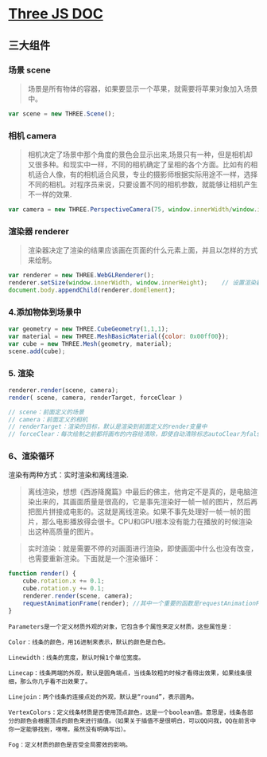 # [Three JS DOC](http://www.hewebgl.com/article/getarticle/50)

## 三大组件

### 场景 scene

> 场景是所有物体的容器，如果要显示一个苹果，就需要将苹果对象加入场景中。

```javascript
var scene = new THREE.Scene();
```

### 相机 camera

> 相机决定了场景中那个角度的景色会显示出来,场景只有一种，但是相机却又很多种。和现实中一样，不同的相机确定了呈相的各个方面。比如有的相机适合人像，有的相机适合风景，专业的摄影师根据实际用途不一样，选择不同的相机。对程序员来说，只要设置不同的相机参数，就能够让相机产生不一样的效果.

```js
var camera = new THREE.PerspectiveCamera(75, window.innerWidth/window.innerHeight, 0.1, 1000) // 透视相机
```

### 渲染器 renderer

> 渲染器决定了渲染的结果应该画在页面的什么元素上面，并且以怎样的方式来绘制。

```js
var renderer = new THREE.WebGLRenderer();
renderer.setSize(window.innerWidth, window.innerHeight);    // 设置渲染器的大小为窗口的内宽度，也就是内容区的宽度
document.body.appendChild(renderer.domElement);
```

### 4.添加物体到场景中

```js
var geometry = new THREE.CubeGeometry(1,1,1); 
var material = new THREE.MeshBasicMaterial({color: 0x00ff00});
var cube = new THREE.Mesh(geometry, material); 
scene.add(cube);
```

### 5. 渲染
```js
renderer.render(scene, camera);
render( scene, camera, renderTarget, forceClear )

// scene：前面定义的场景
// camera：前面定义的相机
// renderTarget：渲染的目标，默认是渲染到前面定义的render变量中
// forceClear：每次绘制之前都将画布的内容给清除，即使自动清除标志autoClear为false，也会清除。
```

### 6、渲染循环
渲染有两种方式：实时渲染和离线渲染.

> 离线渲染，想想《西游降魔篇》中最后的佛主，他肯定不是真的，是电脑渲染出来的，其画面质量是很高的，它是事先渲染好一帧一帧的图片，然后再把图片拼接成电影的。这就是离线渲染。如果不事先处理好一帧一帧的图片，那么电影播放得会很卡。CPU和GPU根本没有能力在播放的时候渲染出这种高质量的图片。

> 实时渲染：就是需要不停的对画面进行渲染，即使画面中什么也没有改变，也需要重新渲染。下面就是一个渲染循环：

```js
function render() {
    cube.rotation.x += 0.1;
    cube.rotation.y += 0.1;
    renderer.render(scene, camera);
    requestAnimationFrame(render); //其中一个重要的函数是requestAnimationFrame，这个函数就是让浏览器去执行一次参数中的函数，这样通过上面render中调用requestAnimationFrame()函数，requestAnimationFrame()函数又让render()再执行一次，就形成了我们通常所说的游戏循环了。
}
```

```
Parameters是一个定义材质外观的对象，它包含多个属性来定义材质，这些属性是：

Color：线条的颜色，用16进制来表示，默认的颜色是白色。

Linewidth：线条的宽度，默认时候1个单位宽度。

Linecap：线条两端的外观，默认是圆角端点，当线条较粗的时候才看得出效果，如果线条很细，那么你几乎看不出效果了。

Linejoin：两个线条的连接点处的外观，默认是“round”，表示圆角。

VertexColors：定义线条材质是否使用顶点颜色，这是一个boolean值。意思是，线条各部分的颜色会根据顶点的颜色来进行插值。（如果关于插值不是很明白，可以QQ问我，QQ在前言中你一定能够找到，嘿嘿，虽然没有明确写出）。

Fog：定义材质的颜色是否受全局雾效的影响。
```